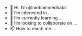 - 👋 Hi, I’m @mohammedhabil
- 👀 I’m interested in ...
- 🌱 I’m currently learning ...
- 💞️ I’m looking to collaborate on ...
- 📫 How to reach me ...

<!---
mohammedhabil/mohammedhabil is a ✨ special ✨ repository because its `README.md` (this file) appears on your GitHub profile.
You can click the Preview link to take a look at your changes.
--->
